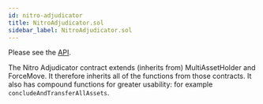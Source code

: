 ```yaml
---
id: nitro-adjudicator
title: NitroAdjudicator.sol
sidebar_label: NitroAdjudicator.sol
---
```


Please see the [API](../../contract-api/natspec/NitroAdjudicator).

The Nitro Adjudicator contract extends (inherits from) MultiAssetHolder and ForceMove. It therefore inherits all of the functions from those contracts. It also has compound functions for greater usability: for example `concludeAndTransferAllAssets`.
